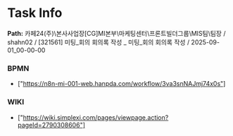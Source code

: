 # Task Info

**Path:** 카페24(주)\본사사업장\[CG]MI본부\마케팅센터\프론트빌더그룹\MIS팀\팀장 / shahn02 / [321561] 미팅_회의 회의록 작성 _ 미팅_회의 회의록 작성 / 2025-09-01_00-00-00

### BPMN
- ["https://n8n-mi-001-web.hanpda.com/workflow/3va3snNAJmj74x0s"]

### WIKI
- ["https://wiki.simplexi.com/pages/viewpage.action?pageId=2790308606"]

